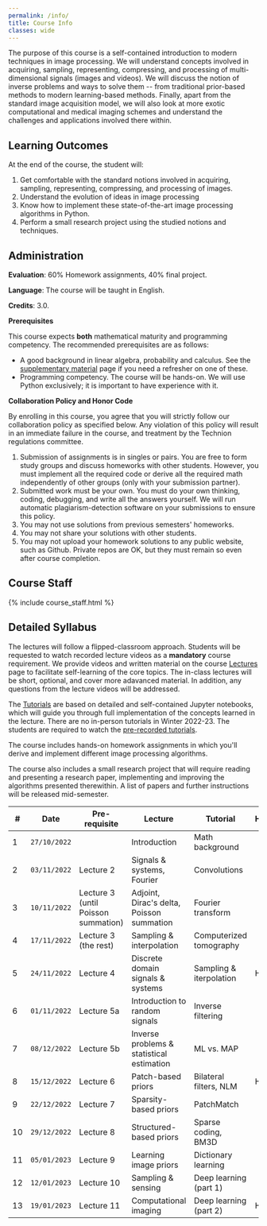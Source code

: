 ```yaml
---
permalink: /info/
title: Course Info
classes: wide
---
```


The purpose of this course is a self-contained introduction to modern techniques in image processing. We will understand concepts involved in acquiring, sampling, representing, compressing, and processing of multi-dimensional signals (images and videos). We will discuss the notion of inverse problems and ways to solve them -- from traditional prior-based methods to modern learning-based methods. Finally, apart from the standard image acquisition model, we will also look at more exotic computational and medical imaging schemes and understand the challenges and applications involved there within.

## Learning Outcomes

At the end of the course, the student will:

1.  Get comfortable with the standard notions involved in acquiring, sampling, representing, compressing, and processing of images.
1.	Understand the evolution of ideas in image processing 
1.	Know how to implement these state-of-the-art image processing algorithms in Python.
1.	Perform a small research project using the studied notions and techniques.

## Administration

**Evaluation**: 60% Homework assignments, 40% final project.

**Language**: The course will be taught in English.

**Credits**: 3.0.

**Prerequisites**

This course expects **both** mathematical maturity and programming competency. The recommended prerequisites are as follows:

- A good background in linear algebra, probability and calculus. See the [supplementary material](../supplements/) page if you need a refresher on one of these.
- Programming competency. The course will be hands-on. We will use Python exclusively; it is important to have experience with it.

**Collaboration Policy and Honor Code**

By enrolling in this course, you agree that you will strictly follow our collaboration policy as specified below. Any violation of this policy will result in an immediate failure in the course, and treatment by the Technion regulations committee.

1. Submission of assignments is in singles or pairs. You are free to form study groups and discuss homeworks with other students. However, you must implement all the required code or derive all the required math independently of other groups (only with your submission partner).
2. Submitted work must be your own. You must do your own thinking, coding, debugging, and write all the answers yourself. We will run automatic plagiarism-detection software on your submissions to ensure this policy.
3. You may not use solutions from previous semesters' homeworks.
4. You may not share your solutions with other students.
5. You may not upload your homework solutions to any public website, such as Github. Private repos are OK, but they must remain so even after course completion.

## Course Staff

{% include course_staff.html %}

<!-- ## Literature

{% include literature.html %} -->

## Detailed Syllabus

The lectures will follow a flipped-classroom approach. Students will be requested to watch recorded lecture videos as a **mandatory** course requirement. We provide videos and written material on the course [Lectures](../lectures/) page to facilitate self-learning of the core topics. The in-class lectures will be short, optional, and cover more adavanced material. In addition, any questions from the lecture videos will be addressed.

The [Tutorials](../tutorials) are based on detailed and self-contained Jupyter notebooks, which will guide you through full implementation of the concepts learned in the lecture. There are no in-person tutorials in Winter 2022-23. The students are required to watch the [pre-recorded tutorials](/cs236860/tutorials/recordings). 

The course includes hands-on homework assignments in which you'll derive and implement different image processing algorithms.

The course also includes a small research project that will require reading and presenting a research paper, implementing and improving the algorithms presented therewithin. A list of papers and further instructions will be released mid-semester.


| # | Date | Pre-requisite | Lecture | Tutorial | Homework |
| --- | --- | ---  | --- | --- | --- |
| 1 | `27/10/2022` | | Introduction | Math background | |
| 2 | `03/11/2022` | Lecture 2 | Signals & systems, Fourier | Convolutions | |
| 3 | `10/11/2022` | Lecture 3 (until Poisson summation) | Adjoint, Dirac's delta, Poisson summation | Fourier transform | |
| 4 | `17/11/2022` | Lecture 3 (the rest) | Sampling & interpolation | Computerized tomography | |
| 5 | `24/11/2022` | Lecture 4 | Discrete domain signals & systems | Sampling & iterpolation | HW1 |
| 6 | `01/11/2022` | Lecture 5a | Introduction to random signals | Inverse filtering | |
| 7 | `08/12/2022` | Lecture 5b | Inverse problems & statistical estimation | ML vs. MAP | |
| 8 | `15/12/2022` | Lecture 6 | Patch-based priors | Bilateral filters, NLM | HW2 |
| 9 | `22/12/2022` | Lecture 7 | Sparsity-based priors | PatchMatch | |
| 10 | `29/12/2022` | Lecture 8 | Structured-based priors | Sparse coding, BM3D | |
| 11 | `05/01/2023` | Lecture 9 | Learning image priors | Dictionary learning | |
| 12 | `12/01/2023` | Lecture 10 | Sampling & sensing | Deep learning (part 1) | |
| 13 | `19/01/2023` | Lecture 11 | Computational imaging | Deep learning (part 2) | HW3 |
